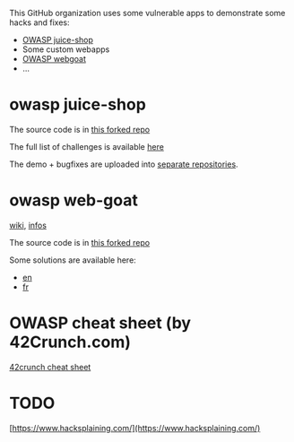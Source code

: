 This GitHub organization uses some vulnerable apps to demonstrate some hacks and fixes:
* [OWASP juice-shop](https://owasp.org/www-project-juice-shop/)
* Some custom webapps
* [OWASP webgoat](https://owasp.org/www-project-webgoat/)
* ...

# owasp juice-shop

The source code is in [this forked repo](https://github.com/owasp-training/juice-shop)

The full list of challenges is available [here](https://pwning.owasp-juice.shop/part2/)

The demo + bugfixes are uploaded into [separate repositories](https://github.com/orgs/owasp-training/repositories).

# owasp web-goat

[wiki](https://github.com/owasp-training/WebGoat/wiki), [infos](https://owasp.org/www-project-webgoat/)

The source code is in [this forked repo](https://github.com/owasp-training/WebGoat)

Some solutions are available here:
* [en](https://github.com/owasp-training/WebGoat/wiki/(Almost)-Fully-Documented-Solution-(en))
* [fr](https://github.com/owasp-training/WebGoat/wiki/(Almost)-Fully-Documented-Solution-(fr))

# OWASP cheat sheet (by 42Crunch.com)

[42crunch cheat sheet](./assets/owasp-api-security-top-10-cheat-sheet-a4.pdf)

# TODO

[https://www.hacksplaining.com/](https://www.hacksplaining.com/)
